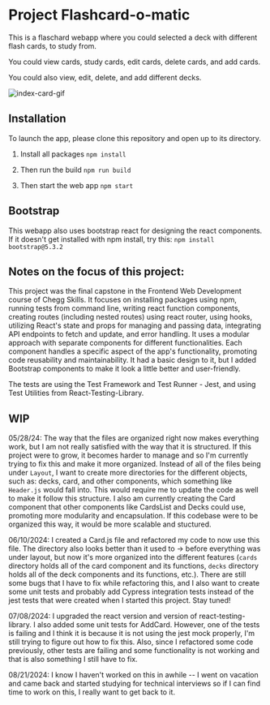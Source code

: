 # Project Flashcard-o-matic

This is a flaschard webapp where you could selected a deck with different flash cards, to study from.

You could view cards, study cards, edit cards, delete cards, and add cards.

You could also view, edit, delete, and add different decks.

![index-card-gif](build/flashcards.gif)

## Installation
To launch the app, please clone this repository and open up to its directory.

1. Install all packages
```npm install```

2. Then run the build
```npm run build```

3. Then start the web app
```npm start```

## Bootstrap
This webapp also uses bootstrap react for designing the react components. If it doesn't get installed with npm install, try this:
```npm install bootstrap@5.3.2```

## Notes on the focus of this project:
This project was the final capstone in the Frontend Web Development course of Chegg Skills. It focuses on installing packages using npm, running tests from command line, writing react function components, creating routes (including nested routes) using react router, using hooks, utilizing React's state and props for managing and passing data, integrating API endpoints to fetch and update, and error handling. It uses a modular approach with separate components for different functionalities. Each component handles a specific aspect of the app's functionality, promoting code reusability and maintainability. It had a basic design to it, but I added Bootstrap components to make it look a little better and user-friendly.

The tests are using the Test Framework and Test Runner - Jest, and using Test Utilities from React-Testing-Library.

## WIP
05/28/24: The way that the files are organized right now makes everything work, but I am not really satisfied with the way that it is structured. If this project were to grow, it becomes harder to manage and so I'm currently trying to fix this and make it more organized. Instead of all of the files being under `Layout`, I want to create more directories for the different objects, such as: decks, card, and other components, which something like `Header.js` would fall into. This would require me to update the code as well to make it follow this structure. I also am currently creating the Card component that other components like CardsList and Decks could use, promoting more modularity and encapsulation. If this codebase were to be organized this way, it would be more scalable and stuctured.

06/10/2024: I created a Card.js file and refactored my code to now use this file. The directory also looks better than it used to -> before everything was under layout, but now it's more organized into the different features (`cards` directory holds all of the card component and its functions, `decks` directory holds all of the deck components and its functions, etc.). There are still some bugs that I have to fix while refactoring this, and I also want to create some unit tests and probably add Cypress integration tests instead of the jest tests that were created when I started this project. Stay tuned!

07/08/2024: I upgraded the react version and version of react-testing-library. I also added some unit tests for AddCard. However, one of the tests is failing and I think it is because it is not using the jest mock properly, I'm still trying to figure out how to fix this. Also, since I refactored some code previously, other tests are failing and some functionality is not working and that is also something I still have to fix.

08/21/2024: I know I haven't worked on this in awhile -- I went on vacation and came back and started studying for technical interviews so if I can find time to work on this, I really want to get back to it.

